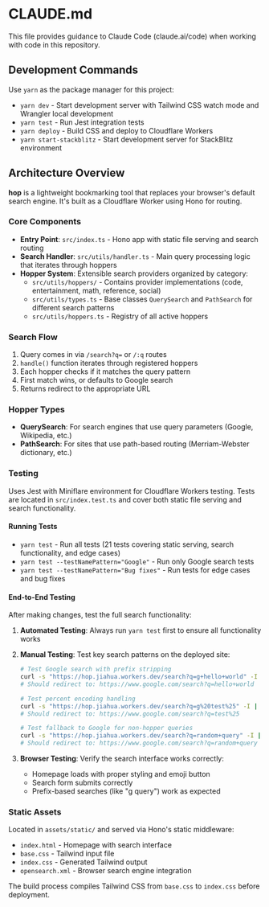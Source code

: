 # CLAUDE.md

This file provides guidance to Claude Code (claude.ai/code) when working with code in this repository.

## Development Commands

Use `yarn` as the package manager for this project:

- `yarn dev` - Start development server with Tailwind CSS watch mode and Wrangler local development
- `yarn test` - Run Jest integration tests 
- `yarn deploy` - Build CSS and deploy to Cloudflare Workers
- `yarn start-stackblitz` - Start development server for StackBlitz environment

## Architecture Overview

**hop** is a lightweight bookmarking tool that replaces your browser's default search engine. It's built as a Cloudflare Worker using Hono for routing.

### Core Components

- **Entry Point**: `src/index.ts` - Hono app with static file serving and search routing
- **Search Handler**: `src/utils/handler.ts` - Main query processing logic that iterates through hoppers
- **Hopper System**: Extensible search providers organized by category:
  - `src/utils/hoppers/` - Contains provider implementations (code, entertainment, math, reference, social)
  - `src/utils/types.ts` - Base classes `QuerySearch` and `PathSearch` for different search patterns
  - `src/utils/hoppers.ts` - Registry of all active hoppers

### Search Flow

1. Query comes in via `/search?q=` or `/:q` routes
2. `handle()` function iterates through registered hoppers
3. Each hopper checks if it matches the query pattern
4. First match wins, or defaults to Google search
5. Returns redirect to the appropriate URL

### Hopper Types

- **QuerySearch**: For search engines that use query parameters (Google, Wikipedia, etc.)
- **PathSearch**: For sites that use path-based routing (Merriam-Webster dictionary, etc.)

### Testing

Uses Jest with Miniflare environment for Cloudflare Workers testing. Tests are located in `src/index.test.ts` and cover both static file serving and search functionality.

#### Running Tests

- `yarn test` - Run all tests (21 tests covering static serving, search functionality, and edge cases)
- `yarn test --testNamePattern="Google"` - Run only Google search tests
- `yarn test --testNamePattern="Bug fixes"` - Run tests for edge cases and bug fixes

#### End-to-End Testing

After making changes, test the full search functionality:

1. **Automated Testing**: Always run `yarn test` first to ensure all functionality works
2. **Manual Testing**: Test key search patterns on the deployed site:
   ```bash
   # Test Google search with prefix stripping
   curl -s "https://hop.jiahua.workers.dev/search?q=g+hello+world" -I | grep location
   # Should redirect to: https://www.google.com/search?q=hello+world
   
   # Test percent encoding handling  
   curl -s "https://hop.jiahua.workers.dev/search?q=g%20test%25" -I | grep location
   # Should redirect to: https://www.google.com/search?q=test%25
   
   # Test fallback to Google for non-hopper queries
   curl -s "https://hop.jiahua.workers.dev/search?q=random+query" -I | grep location
   # Should redirect to: https://www.google.com/search?q=random+query
   ```

3. **Browser Testing**: Verify the search interface works correctly:
   - Homepage loads with proper styling and emoji button
   - Search form submits correctly
   - Prefix-based searches (like "g query") work as expected

### Static Assets

Located in `assets/static/` and served via Hono's static middleware:
- `index.html` - Homepage with search interface
- `base.css` - Tailwind input file 
- `index.css` - Generated Tailwind output
- `opensearch.xml` - Browser search engine integration

The build process compiles Tailwind CSS from `base.css` to `index.css` before deployment.